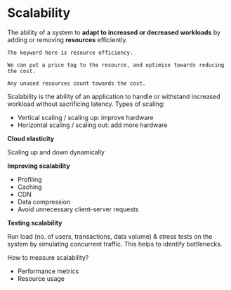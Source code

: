 # Scalability

The ability of a system to **adapt to increased or decreased workloads** by adding or removing **resources** efficiently.

~~~admonish note
The keyword here is resource efficiency.

We can put a price tag to the resource, and optimise towards reducing the cost.

Any unused resources count towards the cost.
~~~

Scalability is the ability of an application to handle or withstand increased workload without sacrificing latency. Types of scaling:

- Vertical scaling / scaling up: improve hardware
- Horizontal scaling / scaling out: add more hardware

**Cloud elasticity**

Scaling up and down dynamically

**Improving scalability**

- Profiling
- Caching
- CDN
- Data compression
- Avoid unnecessary client-server requests

**Testing scalability**

Run load (no. of users, transactions, data volume) & stress tests on the system by simulating concurrent traffic. This helps to identify bottlenecks.

How to measure scalability?

* Performance metrics
* Resource usage
